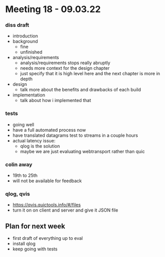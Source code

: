 # Meeting 18 - 09.03.22

### diss draft
- introduction
- background
    - fine
    - unfinished
- analysis/requirements
    - analysis/requirements stops really abruptly
    - needs more context for the design chapter
    - just specify that it is high level here and the next chapter is more in depth
- design
    - talk more about the benefits and drawbacks of each build
- implementation
    - talk about how i implemented that  

### tests
- going well
- have a full automated process now
- have translated datagrams test to streams in a couple hours
- actual latency issue:
    - qlog is the solution
    - maybe we are just evaluating webtransport rather than quic 

### colin away
- 19th to 25th 
- will not be available for feedback

### qlog, qvis
- https://qvis.quictools.info/#/files
- turn it on on client and server and give it JSON file

## Plan for next week
- first draft of everything up to eval
- install qlog
- keep going with tests
